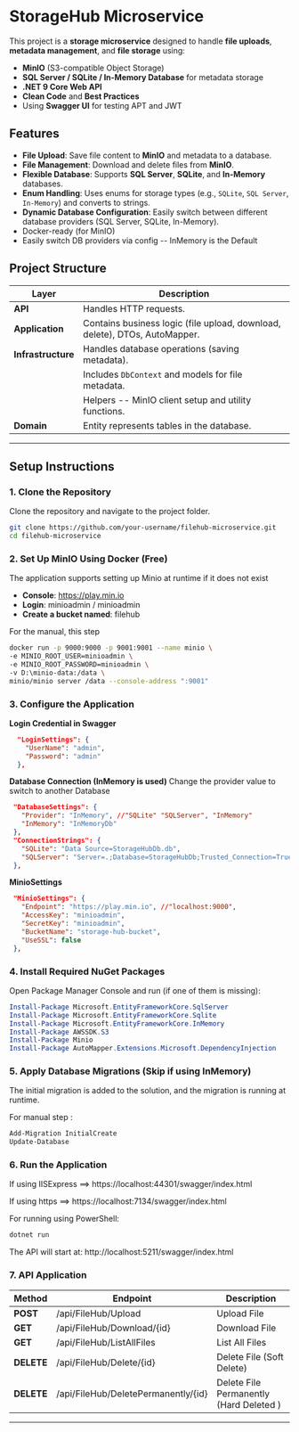 # StorageHub Microservice

This project is a **storage microservice** designed to handle **file uploads**, **metadata management**, and **file storage** using:

- **MinIO** (S3-compatible Object Storage)
- **SQL Server / SQLite / In-Memory Database** for metadata storage
- **.NET 9 Core Web API**
- **Clean Code** and **Best Practices**
- Using **Swagger UI** for testing APT and JWT 

## Features

- **File Upload**: Save file content to **MinIO** and metadata to a database.
- **File Management**: Download and delete files from **MinIO**.
- **Flexible Database**: Supports **SQL Server**, **SQLite**, and **In-Memory** databases.
- **Enum Handling**: Uses enums for storage types (e.g., `SQLite`, `SQL Server`, `In-Memory`) and converts to strings.
- **Dynamic Database Configuration**: Easily switch between different database providers (SQL Server, SQLite, In-Memory).
- Docker-ready (for MinIO)
- Easily switch DB providers via config -- InMemory is the Default

## Project Structure

| Layer               | Description                                |
|---------------------|--------------------------------------------|
| **API**      | Handles HTTP requests.                    |
| **Application**         | Contains business logic (file upload, download, delete), DTOs, AutoMapper. |
| **Infrastructure**     | Handles database operations (saving metadata). |
|             | Includes `DbContext` and models for file metadata. |
|        | Helpers -- MinIO client setup and utility functions. |
| **Domain**          | Entity represents tables in the database. |

---



## Setup Instructions

### 1. Clone the Repository

Clone the repository and navigate to the project folder.

```bash
git clone https://github.com/your-username/filehub-microservice.git
cd filehub-microservice

```
### 2. Set Up MinIO Using Docker (Free)
The application supports setting up Minio at runtime if it does not exist

- **Console**: https://play.min.io
- **Login**: minioadmin / minioadmin
- **Create a bucket named**: filehub

For the manual, this step
```bash
docker run -p 9000:9000 -p 9001:9001 --name minio \
-e MINIO_ROOT_USER=minioadmin \
-e MINIO_ROOT_PASSWORD=minioadmin \
-v D:\minio-data:/data \
minio/minio server /data --console-address ":9001"

```

### 3. Configure the Application
**Login Credential in Swagger**
```json
  "LoginSettings": {
    "UserName": "admin",
    "Password": "admin"
  },
```
**Database Connection (InMemory is used)**
Change the provider value to switch to another Database
```json
 "DatabaseSettings": {
   "Provider": "InMemory", //"SQLite" "SQLServer", "InMemory"
   "InMemory": "InMemoryDb"
 },
 "ConnectionStrings": {
   "SQLite": "Data Source=StorageHubDb.db",
   "SQLServer": "Server=.;Database=StorageHubDb;Trusted_Connection=True;TrustServerCertificate=True;"
 },

```
**MinioSettings**
```json
 "MinioSettings": {
   "Endpoint": "https://play.min.io", //"localhost:9000",
   "AccessKey": "minioadmin",
   "SecretKey": "minioadmin",
   "BucketName": "storage-hub-bucket",
   "UseSSL": false
 },
```

### 4. Install Required NuGet Packages
Open Package Manager Console and run (if one of them is missing):
```powershell
Install-Package Microsoft.EntityFrameworkCore.SqlServer
Install-Package Microsoft.EntityFrameworkCore.Sqlite
Install-Package Microsoft.EntityFrameworkCore.InMemory
Install-Package AWSSDK.S3
Install-Package Minio
Install-Package AutoMapper.Extensions.Microsoft.DependencyInjection
```

### 5. Apply Database Migrations (Skip if using InMemory)
The initial migration is added to the solution, and the migration is running at runtime.

For manual step :
```powershell
Add-Migration InitialCreate
Update-Database
```
### 6. Run the Application
If using IISExpress ==>  https://localhost:44301/swagger/index.html

If using https ==> https://localhost:7134/swagger/index.html

For running using PowerShell:
```bash
dotnet run
```
The API will start at: http://localhost:5211/swagger/index.html

### 7. API Application

| Method              | Endpoint                           | Description    |
|---------------------|-----------------------------------|----------------|
| **POST**            | /api/FileHub/Upload               | Upload File    |
| **GET**             | /api/FileHub/Download/{id}       | Download File |
| **GET**             | /api/FileHub/ListAllFiles        | List All Files |
| **DELETE**          | /api/FileHub/Delete/{id}         | Delete File (Soft Delete) |
| **DELETE**          | /api/FileHub/DeletePermanently/{id} | Delete File Permanently (Hard Deleted )  |

---




